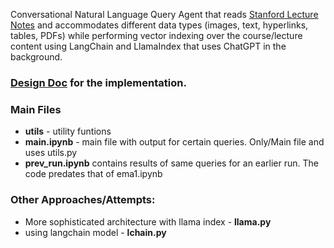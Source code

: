<!-- # ema-take-home
EMA [take home challenge](https://docs.google.com/document/d/1J99em3zttLEwtQ9oJEOP5nVeDricSMmqE7j_ig6kVqU) -->

Conversational Natural Language Query Agent that reads [Stanford Lecture Notes](https://stanford-cs324.github.io/winter2022/lectures/) and accommodates different data types (images, text, hyperlinks, tables, PDFs) while performing vector indexing over the course/lecture content using LangChain and LlamaIndex that uses ChatGPT in the background. 

### [Design Doc](https://docs.google.com/document/d/1vRxxKQiYI0jttjN885Ij-J0IYJQMZkg46loVui3a9A4/edit?usp=sharing) for the implementation.

### Main Files
- **utils** - utility funtions
- **main.ipynb** - main file with output for certain queries. Only/Main file and uses utils.py
- **prev_run.ipynb** contains results of same queries for an earlier run. The code predates that of ema1.ipynb

### Other Approaches/Attempts:
- More sophisticated architecture with llama index - **llama.py**
- using langchain model - **lchain.py**
